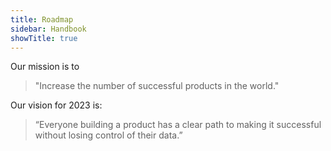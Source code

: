 ```yaml
---
title: Roadmap
sidebar: Handbook
showTitle: true
---
```


Our mission is to 

> "Increase the number of successful products in the world."

Our vision for 2023 is:

> “Everyone building a product has a clear path to making it successful without losing control of their data.”
